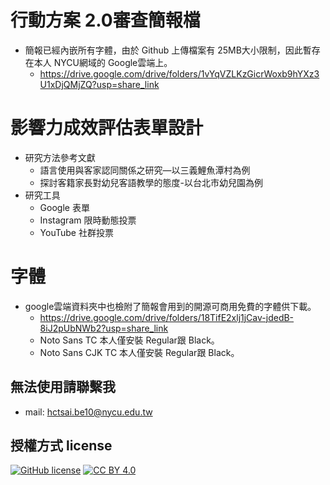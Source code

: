 # 行動方案 2.0審查簡報檔
- 簡報已經內嵌所有字體，由於 Github 上傳檔案有 25MB大小限制，因此暫存在本人 NYCU網域的 Google雲端上。
  - https://drive.google.com/drive/folders/1vYqVZLKzGicrWoxb9hYXz3U1xDjQMjZQ?usp=share_link
# 影響力成效評估表單設計
- 研究方法參考文獻
  - 語言使用與客家認同關係之研究—以三義鯉魚潭村為例
  - 探討客籍家長對幼兒客語教學的態度-以台北市幼兒園為例
- 研究工具 
  - Google 表單
  - Instagram 限時動態投票
  - YouTube 社群投票 
# 字體
- google雲端資料夾中也檢附了簡報會用到的開源可商用免費的字體供下載。
  - https://drive.google.com/drive/folders/18TifE2xlj1jCav-jdedB-8iJ2pUbNWb2?usp=share_link
  - Noto Sans TC 本人僅安裝 Regular跟 Black。
  - Noto Sans CJK TC 本人僅安裝 Regular跟 Black。
## 無法使用請聯繫我
- mail: hctsai.be10@nycu.edu.tw
## 授權方式 license
[![GitHub license](https://img.shields.io/badge/license-MIT-blue.svg)](https://raw.githubusercontent.com/kkdai/youtube/master/LICENSE)
[![CC BY 4.0](https://img.shields.io/badge/License-CC%20BY%204.0-lightgrey.svg)](http://creativecommons.org/licenses/by/4.0/)
